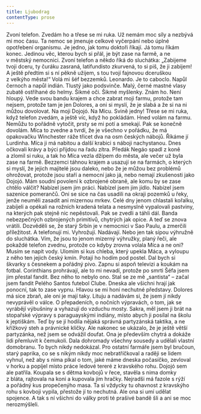 ```yaml
---
title: Ljubodrag
contentType: prose
---
```


Zvoní telefon. Zvedám ho a třese se mi ruka. Už nemám moc síly a nezbývá mi moc času. Ta nemoc se jmenuje celkové vyčerpání nebo úplné opotřebení organismu. Je jedno, jak tomu doktoři říkají. Já tomu říkám konec. Jedinou věc, kterou bych si přál, je být zase na farmě, a ne v městský nemocnici. Zvoní telefon a někdo říká do sluchátka: „Zabijeme tvoji dceru, ty čuráku zasraná, latifundisto zkurvená, to si piš, že ji zabijem! A ještě předtím si s ní pěkně užijem, s tou tvojí fajnovou dceruškou z velkýho města!“ Volá mi šéf bezzemků. Leonardo. Je to caboclo. Napůl černoch a napůl indián. Tlustý jako podsvinče. Malý, černé mastné vlasy zubatě ostříhané do helmy. Šikmé oči. Šikmé myšlenky. Znám ho. Není hloupý. Vede svou bandu krajem a chce zabrat moji farmu, protože tam nejsem, protože tam je jen Dolores, a oni si myslí, že je slabá a že si na ni můžou dovolovat. Na moji Dojojó. Na Mícu. Svině jedny! Třese se mi ruka, když telefon zvedám, a ještě víc, když ho pokládám. Hned volám na farmu. Nemůžu to pořádně vytočit, prsty se mi potí a smekají. Pak se konečně dovolám. Míca to zvedne a tvrdí, že je všechno v pořádku, že má opakovačku Winchester ráže třicet dva na osm českých nábojů. Říkáme jí Lurdinha. Míca ji má nabitou a další krabici s náboji nachystanou. Dnes očkovali krávy a býci přijdou na řadu zítra. Předák Negáo spadl z koně a zlomil si ruku, a tak ho Míca vezla džípem do města, ale večer už byla zase na farmě. Bezzemci táhnou krajem a usazují se na farmách, o kterých si myslí, že jejich majitelé jsou daleko, nebo že je můžou bez problémů ohrožovat, protože jsou staří a nemocní jako já, nebo nemají zkušenosti jako Dojojó. Mám soudní povolení k ozbrojené obraně, ale komu by se zase chtělo válčit? Nabízel jsem jim práci. Nabízel jsem jim jídlo. Nabízel jsem sazenice pomerančů. Oni se sice na čas usadili na okraji pozemků u řeky, jenže neuměli zasadit ani mizernou mrkev. Celé dny jenom chlastali kořalku, zabíjeli a opékali na rožních kradená telata a nesmyslně vypalovali pastviny, na kterých pak stejně nic nepěstovali. Pak se zvedli a táhli dál. Banda nebezpečných ozbrojených primitivů, chytrých jak opice. A teď se znova vrátili. Dozvěděli se, že starý Srbín je v nemocnici v Sao Paulu, a zmerčili příležitost. A telefonují mi. Vyhrožují. Nadávají. Nebo jen tak sípou výhružně do sluchátka. Vím, že jsou to jenom mizerný výhružky, planý řeči, ale pokaždé telefon zvednu, protože co kdyby zrovna volala Míca a ne oni? Musím se napít vody. Ulomím si kus chleba, který upekla Máca, a vyloupu z něho ten jejich český kmín. Potají ho hodím pod postel. Dal bych si škvarky s česnekem a pořádný pivo. Zapnu si aspoň televizi a koukám na fotbal. Corinthians prohrávají, ale to mi nevadí, protože po smrti Šéfa jsem jim přestal fandit. Bez něho to nebylo ono. Stal se ze mě „santista“ – začal jsem fandit Pelého Santos futebol Clube. Dneska ale všichni hrají jak ponocní, tak to zase vypnu. Hlavou se mi honí nechutné představy. Dolores má sice zbraň, ale oni je mají taky. Lituju a nadávám si, že jsem jí nikdy nevyprávěl o válce. O přepadeních, o nočních výpravách, o tom, jak se vyrábějí výbušniny a vyhazují do vzduchu mosty. Sakra, měl jsem ji brát na stopařské výpravy s paraguayskými indiány, místo abych ji posílal na školu k jeptiškám. Teď by se jí hodila nějaká správná partyzánská taktika, a ne křížkový steh a právnické kličky. Ale nakonec se ukázalo, že je ještě větší partyzánka, než jsem se odvážil doufat. Ona je především chytrá a dokáže lidi přemluvit k čemukoli. Dala dohromady všechny sousedy a udělali vlastní domobranu. To bych nikdy nedokázal. Pro ostatní farmáře jsem byl bručoun, starý paprika, co se s nikým nikdy moc nebratříčkoval a raději se lidem vyhnul, než aby s nima plkal o tom, jaké máme dneska počasíčko, zevloval v horku a popíjel místo práce ledové tereré z kravského rohu. Dojojó sem ale patřila. Koupala se s dětma kovbojů v řece, stavěla s nima domky z bláta, rajtovala na koni a kupovala jim hračky. Nejradši má fazole s rýží a pořádný kus propečenýho masa. Ta si vždycky tu ohavnost z kravskýho rohu s kovboji vypila, přestože jí to nechutná. Ale ona si umí udělat spojence. A tak s ní všichni do války proti té prašivé bandě šli a ani se moc nerozmýšleli.
